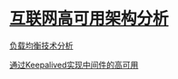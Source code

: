 # [互联网高可用架构分析](/hu-lian-wang-gao-ke-yong-jia-gou-fen-xi/fu-zai-jun-heng-ji-zhu-fen-xi.md) 

[负载均衡技术分析](https://github.com/tuonioooo/high-concurent-load/blob/master/nginx/nginxshi-zhan.md)

[通过Keepalived实现中间件的高可用](https://github.com/tuonioooo/high-concurent-load/blob/master/nginx/nginxshi-xian-qing-qiu-de-fu-zaijun-heng-+-keepalived-shi-xian-nginx-de-gao-ke-yong.md)

